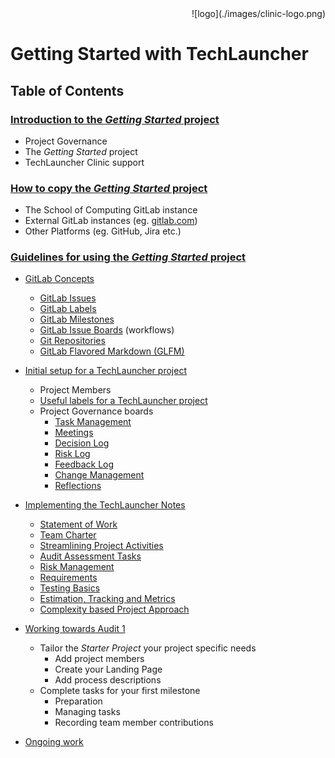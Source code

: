 <div align="right">![logo](./images/clinic-logo.png)
<div align="left">

# Getting Started with TechLauncher

## Table of Contents

### [Introduction to the *Getting Started* project](./00-intro.md)

* Project Governance
* The *Getting Started* project
* TechLauncher Clinic support

### [How to copy the *Getting Started* project](./00-intro-how-to-use.md)

* The School of Computing GitLab instance
* External GitLab instances (eg. [gitlab.com](https://about.gitlab.com/pricing/)) 
* Other Platforms (eg. GitHub, Jira etc.)

### [Guidelines for using the *Getting Started* project](./00-intro-guidelines.md)

* [GitLab Concepts](./overview-gitlab-concepts.md)
	* [GitLab Issues](./concept-issues.md)
	* [GitLab Labels](./concept-labels.md)
	* [GitLab Milestones](./concept-milestones.md)
	* [GitLab Issue Boards](./concept-boards.md) (workflows)
	* [Git Repositories](./concept-git-repository.md)
	* [GitLab Flavored Markdown (GLFM)](./concept-glfm.md)

* [Initial setup for a TechLauncher project](./overview-initial-setup-for-techlauncher.md)
	* Project Members
	* [Useful labels for a TechLauncher project](./setup-labels.md)
	* Project Governance boards
		* [Task Management](setup-task-management-board.md)
		* [Meetings](setup-meetings-board.md)
		* [Decision Log](setup-decisions-board.md)
		* [Risk Log](setup-risks-board.md)
		* [Feedback Log](setup-feedback-board.md)
		* [Change Management](setup-change-board.md)
		* [Reflections](setup-reflections-board.md)

* [Implementing the TechLauncher Notes](./overview-implementing-techlauncher-notes.md)
 
	* [Statement of Work](notes-statement-of-work.md)
	* [Team Charter](notes-team-charter.md)
	* [Streamlining Project Activities](notes-streamlining-project-activities.md)
	* [Audit Assessment Tasks](notes-audit-assessment-tasks.md)
	* [Risk Management](notes-risk-management.md)
	* [Requirements](notes-requirements.md)
	* [Testing Basics](notes-testing.md)
	* [Estimation, Tracking and Metrics](notes-estimation.md)
	* [Complexity based Project Approach](notes-complexity.md)

* [Working towards Audit 1](./overview-working-towards-audit-1.md)
	* Tailor the *Starter Project* your project specific needs
		* Add project members
		* Create your Landing Page
		* Add process descriptions 
	* Complete tasks for your first milestone
		* Preparation
		* Managing tasks
		* Recording team member contributions
* [Ongoing work](./overview-ongoing-work.md)